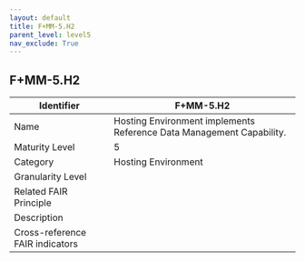 ```yaml
---
layout: default
title: F+MM-5.H2
parent_level: level5
nav_exclude: True
---
```


## F+MM-5.H2

| Identifier | F+MM-5.H2 |
| --------- | -----------|
| Name | Hosting Environment implements Reference Data Management Capability. |
| Maturity Level | 5 |
| Category | Hosting Environment |
| Granularity Level |  |
| Related FAIR Principle |  |
| Description |  |
| Cross-reference FAIR indicators |  |
